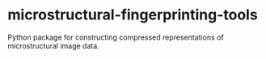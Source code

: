 # microstructural-fingerprinting-tools
Python package for constructing compressed representations of microstructural image data.
